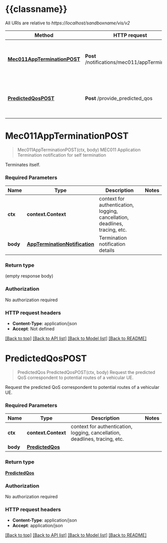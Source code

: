 # {{classname}}

All URIs are relative to *https://localhost/sandboxname/vis/v2*

Method | HTTP request | Description
------------- | ------------- | -------------
[**Mec011AppTerminationPOST**](V2xiApi.md#Mec011AppTerminationPOST) | **Post** /notifications/mec011/appTermination | MEC011 Application Termination notification for self termination
[**PredictedQosPOST**](V2xiApi.md#PredictedQosPOST) | **Post** /provide_predicted_qos | Request the predicted QoS correspondent to potential routes of a vehicular UE.

# **Mec011AppTerminationPOST**
> Mec011AppTerminationPOST(ctx, body)
MEC011 Application Termination notification for self termination

Terminates itself.

### Required Parameters

Name | Type | Description  | Notes
------------- | ------------- | ------------- | -------------
 **ctx** | **context.Context** | context for authentication, logging, cancellation, deadlines, tracing, etc.
  **body** | [**AppTerminationNotification**](AppTerminationNotification.md)| Termination notification details | 

### Return type

 (empty response body)

### Authorization

No authorization required

### HTTP request headers

 - **Content-Type**: application/json
 - **Accept**: Not defined

[[Back to top]](#) [[Back to API list]](../README.md#documentation-for-api-endpoints) [[Back to Model list]](../README.md#documentation-for-models) [[Back to README]](../README.md)

# **PredictedQosPOST**
> PredictedQos PredictedQosPOST(ctx, body)
Request the predicted QoS correspondent to potential routes of a vehicular UE.

Request the predicted QoS correspondent to potential routes of a vehicular UE.

### Required Parameters

Name | Type | Description  | Notes
------------- | ------------- | ------------- | -------------
 **ctx** | **context.Context** | context for authentication, logging, cancellation, deadlines, tracing, etc.
  **body** | [**PredictedQos**](PredictedQos.md)|  | 

### Return type

[**PredictedQos**](PredictedQos.md)

### Authorization

No authorization required

### HTTP request headers

 - **Content-Type**: application/json
 - **Accept**: application/json

[[Back to top]](#) [[Back to API list]](../README.md#documentation-for-api-endpoints) [[Back to Model list]](../README.md#documentation-for-models) [[Back to README]](../README.md)

